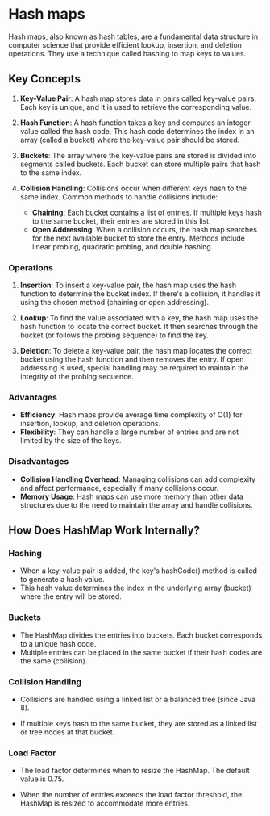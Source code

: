 # Hash maps

Hash maps, also known as hash tables, are a fundamental data structure in computer science that provide efficient lookup, insertion, and deletion operations. They use a technique called hashing to map keys to values.

## Key Concepts

1. **Key-Value Pair**: A hash map stores data in pairs called key-value pairs. Each key is unique, and it is used to retrieve the corresponding value.

2. **Hash Function**: A hash function takes a key and computes an integer value called the hash code. This hash code determines the index in an array (called a bucket) where the key-value pair should be stored.

3. **Buckets**: The array where the key-value pairs are stored is divided into segments called buckets. Each bucket can store multiple pairs that hash to the same index.

4. **Collision Handling**: Collisions occur when different keys hash to the same index. Common methods to handle collisions include:
   - **Chaining**: Each bucket contains a list of entries. If multiple keys hash to the same bucket, their entries are stored in this list.
   - **Open Addressing**: When a collision occurs, the hash map searches for the next available bucket to store the entry. Methods include linear probing, quadratic probing, and double hashing.

### Operations

1. **Insertion**: To insert a key-value pair, the hash map uses the hash function to determine the bucket index. If there's a collision, it handles it using the chosen method (chaining or open addressing).

2. **Lookup**: To find the value associated with a key, the hash map uses the hash function to locate the correct bucket. It then searches through the bucket (or follows the probing sequence) to find the key.

3. **Deletion**: To delete a key-value pair, the hash map locates the correct bucket using the hash function and then removes the entry. If open addressing is used, special handling may be required to maintain the integrity of the probing sequence.

### Advantages

- **Efficiency**: Hash maps provide average time complexity of O(1) for insertion, lookup, and deletion operations.
- **Flexibility**: They can handle a large number of entries and are not limited by the size of the keys.

### Disadvantages

- **Collision Handling Overhead**: Managing collisions can add complexity and affect performance, especially if many collisions occur.
- **Memory Usage**: Hash maps can use more memory than other data structures due to the need to maintain the array and handle collisions.

## How Does HashMap Work Internally?

### Hashing

- When a key-value pair is added, the key's hashCode() method is called to generate a hash value.
- This hash value determines the index in the underlying array (bucket) where the entry will be stored.

### Buckets

- The HashMap divides the entries into buckets. Each bucket corresponds to a unique hash code.
- Multiple entries can be placed in the same bucket if their hash codes are the same (collision).

### Collision Handling

- Collisions are handled using a linked list or a balanced tree (since Java 8).

- If multiple keys hash to the same bucket, they are stored as a linked list or tree nodes at that bucket.


### Load Factor

- The load factor determines when to resize the HashMap. The default value is 0.75.

- When the number of entries exceeds the load factor threshold, the HashMap is resized to accommodate more entries.
